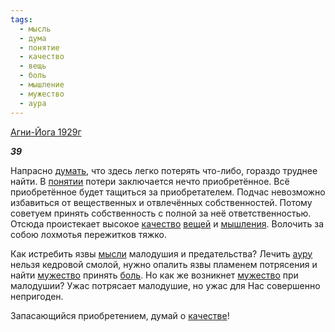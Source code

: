 ```yaml
---
tags:
  - мысль
  - дума
  - понятие
  - качество
  - вещь
  - боль
  - мышление
  - мужество
  - аура
---
```

[Агни-Йога 1929г](https://127.0.0.1:4002/agni/1929)

___39___

Напрасно [думать](../../../tags/#дума), что здесь легко потерять что-либо, гораздо труднее найти. В [понятии](../../../tags/#понятие) потери заключается нечто приобретённое. Всё приобретённое будет тащиться за приобретателем. Подчас невозможно избавиться от вещественных и отвлечённых собственностей. Потому советуем принять собственность с полной за неё ответственностью. Отсюда проистекает высокое [качество](../../../tags/#качество) [вещей](../../../tags/#вещь) и [мышления](../../../tags/#мышление). Волочить за собою лохмотья пережитков тяжко.   

Как истребить язвы [мысли](../../../tags/#мысль) малодушия и предательства? Лечить [ауру](../../../tags/#аура) нельзя кедровой смолой, нужно опалить язвы пламенем потрясения и найти [мужество](../../../tags/#мужество) принять [боль](../../../tags/#боль). Но как же возникнет [мужество](../../../tags/#мужество) при малодушии? Ужас потрясает малодушие, но ужас для Нас совершенно непригоден.   

Запасающийся приобретением, думай о [качестве](../../../tags/#качество)!